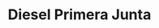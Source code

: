 ---
title: "Diesel Primera Junta"
url: /jose-leon-suarez/diesel-primera-junta/
shop: Autowerkstatt
---